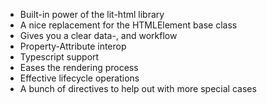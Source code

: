 + Built-in power of the lit-html library
+ A nice replacement for the HTMLElement base class
+ Gives you a clear data-, and workflow
+ Property-Attribute interop
+ Typescript support
+ Eases the rendering process
+ Effective lifecycle operations
+ A bunch of directives to help out with more special cases
